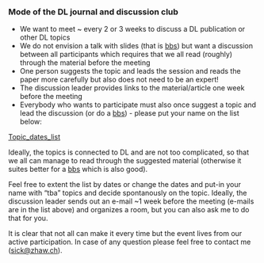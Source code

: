 
<h3>Mode of the DL journal and discussion club</h3>

<ul>
	<li/> We want to meet ~ every 2 or 3 weeks to discuss a DL publication or other DL topics 
  <li/> We do not envision a talk with slides (that is <a href="https://tensorchiefs.github.io/bbs/">bbs</a>) but want a discussion between all participants which requires that we all read (roughly) through the material before the meeting
	<li/> One person suggests the topic and leads the session and reads the paper more carefully but also does not need to be an expert! 
	   <li/>The discussion leader provides links to the material/article one week before the meeting 
  <li/>Everybody who wants to participate must also once suggest a topic and lead the discussion (or do a <a href="https://tensorchiefs.github.io/bbs/">bbs</a>)  - please put your name on the list below:

</ul>


  <a href="https://docs.google.com/spreadsheets/d/1nvDV3tVnD2YjbOf81les5Ef9hwEc7_PrcLruXVaHXJg/edit?usp=sharing">Topic_dates_list</a>

Ideally, the topics is connected to DL and are not too complicated, so that we all can manage to read through the suggested material (otherwise it suites better for a <a href="https://tensorchiefs.github.io/bbs/">bbs</a> which is also good).

Feel free to extent the list by dates or change the dates and put-in your name with “tba” topics and decide spontanously on the topic. Ideally, the discussion leader sends out an e-mail ~1 week before the meeting (e-mails are in the list above) and organizes a room, but you can also ask me to do that for you. 
 
It is clear that not all can make it every time but the event lives from our active participation. In case of any question please feel free to contact me (sick@zhaw.ch).
